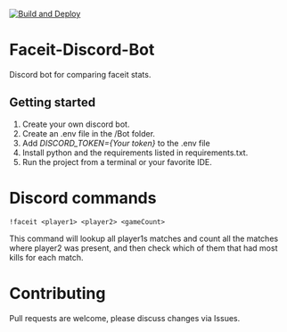 [![Build and Deploy](https://github.com/loekensgard/Faceit-Discord-Bot/actions/workflows/deployment.yml/badge.svg?branch=main)](https://github.com/loekensgard/Faceit-Discord-Bot/actions/workflows/deployment.yml)

# Faceit-Discord-Bot

Discord bot for comparing faceit stats.

## Getting started

1. Create your own discord bot.
2. Create an .env file in the /Bot folder.
3. Add *DISCORD_TOKEN={Your token}* to the .env file
4. Install python and the requirements listed in requirements.txt.
5. Run the project from a terminal or your favorite IDE.

# Discord commands
```
!faceit <player1> <player2> <gameCount> 
```

This command will lookup all player1s matches and count all the matches where player2 was present, and then check which of them that had most kills for each match.

# Contributing

Pull requests are welcome, please discuss changes via Issues.
